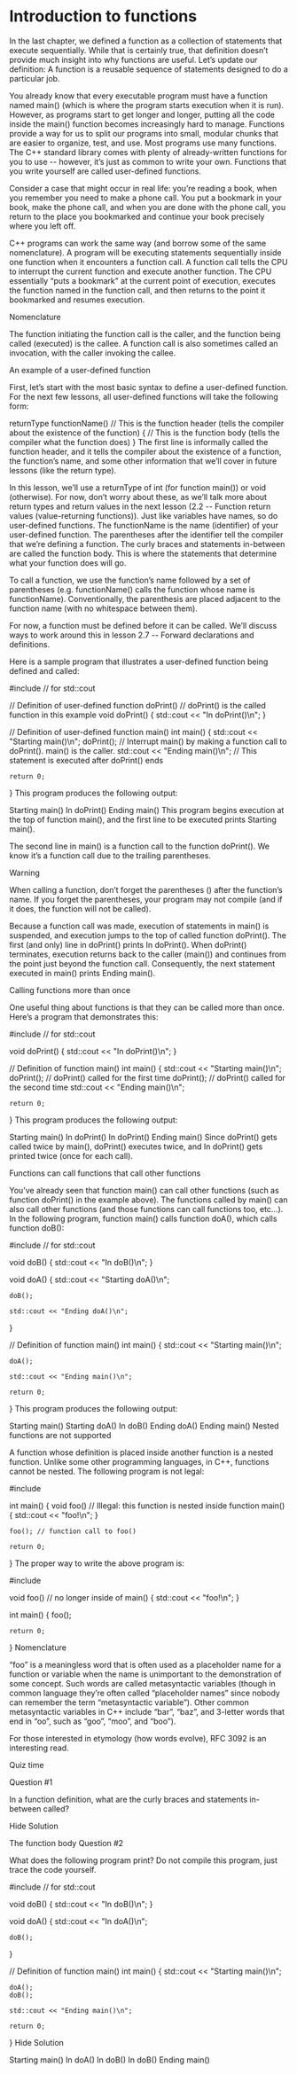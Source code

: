 # Introduction to functions

In the last chapter, we defined a function as a collection of statements that execute sequentially. While that is certainly true, that definition doesn’t provide much insight into why functions are useful. Let’s update our definition: A function is a reusable sequence of statements designed to do a particular job.

You already know that every executable program must have a function named main() (which is where the program starts execution when it is run). However, as programs start to get longer and longer, putting all the code inside the main() function becomes increasingly hard to manage. Functions provide a way for us to split our programs into small, modular chunks that are easier to organize, test, and use. Most programs use many functions. The C++ standard library comes with plenty of already-written functions for you to use -- however, it’s just as common to write your own. Functions that you write yourself are called user-defined functions.

Consider a case that might occur in real life: you’re reading a book, when you remember you need to make a phone call. You put a bookmark in your book, make the phone call, and when you are done with the phone call, you return to the place you bookmarked and continue your book precisely where you left off.

C++ programs can work the same way (and borrow some of the same nomenclature). A program will be executing statements sequentially inside one function when it encounters a function call. A function call tells the CPU to interrupt the current function and execute another function. The CPU essentially “puts a bookmark” at the current point of execution, executes the function named in the function call, and then returns to the point it bookmarked and resumes execution.

Nomenclature

The function initiating the function call is the caller, and the function being called (executed) is the callee. A function call is also sometimes called an invocation, with the caller invoking the callee.

An example of a user-defined function

First, let’s start with the most basic syntax to define a user-defined function. For the next few lessons, all user-defined functions will take the following form:

returnType functionName() // This is the function header (tells the compiler about the existence of the function)
{
    // This is the function body (tells the compiler what the function does)
}
The first line is informally called the function header, and it tells the compiler about the existence of a function, the function’s name, and some other information that we’ll cover in future lessons (like the return type).

In this lesson, we’ll use a returnType of int (for function main()) or void (otherwise). For now, don’t worry about these, as we’ll talk more about return types and return values in the next lesson (2.2 -- Function return values (value-returning functions)).
Just like variables have names, so do user-defined functions. The functionName is the name (identifier) of your user-defined function.
The parentheses after the identifier tell the compiler that we’re defining a function.
The curly braces and statements in-between are called the function body. This is where the statements that determine what your function does will go.

To call a function, we use the function’s name followed by a set of parentheses (e.g. functionName() calls the function whose name is functionName). Conventionally, the parenthesis are placed adjacent to the function name (with no whitespace between them).

For now, a function must be defined before it can be called. We’ll discuss ways to work around this in lesson 2.7 -- Forward declarations and definitions.

Here is a sample program that illustrates a user-defined function being defined and called:

#include <iostream> // for std::cout

// Definition of user-defined function doPrint()
// doPrint() is the called function in this example
void doPrint()
{
    std::cout << "In doPrint()\n";
}

// Definition of user-defined function main()
int main()
{
    std::cout << "Starting main()\n";
    doPrint();                        // Interrupt main() by making a function call to doPrint().  main() is the caller.
    std::cout << "Ending main()\n";   // This statement is executed after doPrint() ends

    return 0;
}
This program produces the following output:

Starting main()
In doPrint()
Ending main()
This program begins execution at the top of function main(), and the first line to be executed prints Starting main().

The second line in main() is a function call to the function doPrint(). We know it’s a function call due to the trailing parentheses.

Warning

When calling a function, don’t forget the parentheses () after the function’s name. If you forget the parentheses, your program may not compile (and if it does, the function will not be called).

Because a function call was made, execution of statements in main() is suspended, and execution jumps to the top of called function doPrint(). The first (and only) line in doPrint() prints In doPrint(). When doPrint() terminates, execution returns back to the caller (main()) and continues from the point just beyond the function call. Consequently, the next statement executed in main() prints Ending main().

Calling functions more than once

One useful thing about functions is that they can be called more than once. Here’s a program that demonstrates this:

#include <iostream> // for std::cout

void doPrint()
{
    std::cout << "In doPrint()\n";
}

// Definition of function main()
int main()
{
    std::cout << "Starting main()\n";
    doPrint(); // doPrint() called for the first time
    doPrint(); // doPrint() called for the second time
    std::cout << "Ending main()\n";

    return 0;
}
This program produces the following output:

Starting main()
In doPrint()
In doPrint()
Ending main()
Since doPrint() gets called twice by main(), doPrint() executes twice, and In doPrint() gets printed twice (once for each call).

Functions can call functions that call other functions

You’ve already seen that function main() can call other functions (such as function doPrint() in the example above). The functions called by main() can also call other functions (and those functions can call functions too, etc…). In the following program, function main() calls function doA(), which calls function doB():

#include <iostream> // for std::cout

void doB()
{
    std::cout << "In doB()\n";
}


void doA()
{
    std::cout << "Starting doA()\n";

    doB();

    std::cout << "Ending doA()\n";
}

// Definition of function main()
int main()
{
    std::cout << "Starting main()\n";

    doA();

    std::cout << "Ending main()\n";

    return 0;
}
This program produces the following output:

Starting main()
Starting doA()
In doB()
Ending doA()
Ending main()
Nested functions are not supported

A function whose definition is placed inside another function is a nested function. Unlike some other programming languages, in C++, functions cannot be nested. The following program is not legal:

#include <iostream>

int main()
{
    void foo() // Illegal: this function is nested inside function main()
    {
        std::cout << "foo!\n";
    }

    foo(); // function call to foo()

    return 0;
}
The proper way to write the above program is:

#include <iostream>

void foo() // no longer inside of main()
{
    std::cout << "foo!\n";
}

int main()
{
    foo();

    return 0;
}
Nomenclature

“foo” is a meaningless word that is often used as a placeholder name for a function or variable when the name is unimportant to the demonstration of some concept. Such words are called metasyntactic variables (though in common language they’re often called “placeholder names” since nobody can remember the term “metasyntactic variable”). Other common metasyntactic variables in C++ include “bar”, “baz”, and 3-letter words that end in “oo”, such as “goo”, “moo”, and “boo”).

For those interested in etymology (how words evolve), RFC 3092 is an interesting read.

Quiz time

Question #1

In a function definition, what are the curly braces and statements in-between called?

Hide Solution

The function body
Question #2

What does the following program print? Do not compile this program, just trace the code yourself.

#include <iostream> // for std::cout

void doB()
{
    std::cout << "In doB()\n";
}

void doA()
{
    std::cout << "In doA()\n";

    doB();
}

// Definition of function main()
int main()
{
    std::cout << "Starting main()\n";

    doA();
    doB();

    std::cout << "Ending main()\n";

    return 0;
}
Hide Solution

Starting main()
In doA()
In doB()
In doB()
Ending main()
